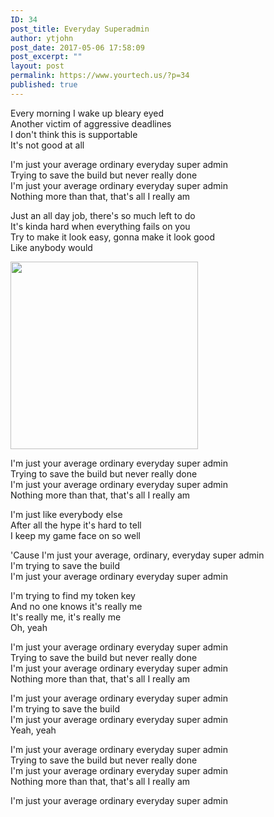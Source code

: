 ```yaml
---
ID: 34
post_title: Everyday Superadmin
author: ytjohn
post_date: 2017-05-06 17:58:09
post_excerpt: ""
layout: post
permalink: https://www.yourtech.us/?p=34
published: true
---
```

Every morning I wake up bleary eyed  
Another victim of aggressive deadlines  
I don't think this is supportable   
It's not good at all  
 
I'm just your average ordinary everyday super admin  
Trying to save the build but never really done  
I'm just your average ordinary everyday super admin  
Nothing more than that, that's all I really am  

Just an all day job, there's so much left to do  
It's kinda hard when everything fails on you  
Try to make it look easy, gonna make it look good  
Like anybody would

<img src="http://i.imgur.com/ez1ml.jpg" width="300">

I'm just your average ordinary everyday super admin  
Trying to save the build but never really done  
I'm just your average ordinary everyday super admin  
Nothing more than that, that's all I really am  

I'm just like everybody else  
After all the hype it's hard to tell  
I keep my game face on so well  

'Cause I'm just your average, ordinary, everyday super admin  
I'm trying to save the build  
I'm just your average ordinary everyday super admin  

I'm trying to find my token  key  
And no one knows it's really me  
It's really me, it's really me  
Oh, yeah  

I'm just your average ordinary everyday super admin  
Trying to save the build but never really done  
I'm just your average ordinary everyday super admin  
Nothing more than that, that's all I really am  

I'm just your average ordinary everyday super admin  
I'm trying to save the build  
I'm just your average ordinary everyday super admin  
Yeah, yeah  

I'm just your average ordinary everyday super admin  
Trying to save the build but never really done  
I'm just your average ordinary everyday super admin  
Nothing more than that, that's all I really am  

I'm just your average ordinary everyday super admin